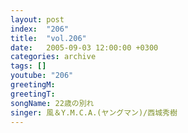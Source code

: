 ```yaml
---
layout: post
index:  "206"
title:  "vol.206"
date:   2005-09-03 12:00:00 +0300
categories: archive
tags: []
youtube: "206"
greetingM: 
greetingT: 
songName: 22歳の別れ
singer: 風＆Y.M.C.A.(ヤングマン)/西城秀樹
---
```

